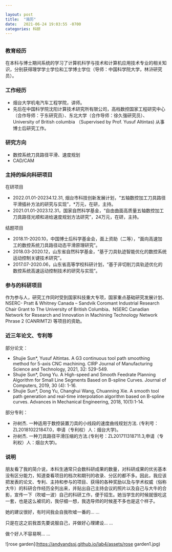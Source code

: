 ```yaml
---

layout: post
title:  "简历"
date:   2021-06-24 19:03:55 -0700
categories: 科研
---
```

<h6>  </h6>

<h3>教育经历</h3>

​		在本科与博士期间系统的学习了计算机科学与技术和计算机应用技术专业的相关知识，分别获得理学学士学位和工学博士学位（导师：中国科学院大学，林浒研究员）。

<h3>工作经历</h3>

<ul>
<li>烟台大学机电汽车工程学院，讲师。</li>
<li>先后在中国科学院沈阳计算技术研究所有限公司，高档数控国家工程研究中心（合作导师：于东研究员）、东北大学（合作导师：徐久强研究员）、University of British columbia （Supervised by Prof. Yusuf Altintas) 从事博士后研究工作。</li>
</ul>
<h3>研究方向</h3>

<ul>
<li>数控系统刀具路径平滑、速度规划</li>
<li>CAD/CAM</li>
</ul>
<h3>主持的纵向科研项目</h3>

在研项目

<ul>
<li> 2022.01.01-20234.12.31, 烟台市科技创新发展计划，“五轴数控加工刀具路径平滑插补方法的研究与实现”，*万元，在研，主持。</li>
<li> 2021.01.01-2023.12.31，国家自然科学基金，“自由曲面高质量五轴数控加工刀具路径光顺和进给速度规划方法研究”，24万元，在研，主持。</li>
</ul>



结题项目

<ul>
<li>2018.11-2020.10，中国博士后科学基金会，面上资助（二等），“面向高速加工的数控系统刀具路径动态平滑原理研究”。</li>
<li>2018.03-2020.12，山东省自然科学基金，“基于刀具轨迹智能优化的数控系统运动控制关键技术研究”。</li>
<li>2017.07-2020.06，山东省高等学校科研计划，“基于非切削刀具轨迹优化的数控系统高速运动控制技术的研究与实现”。</li>
</ul>
<h3>参与的科研项目</h3>

​         作为参与人，研究工作同时受到国家科技重大专项，国家重点基础研究发展计划、 NSERC- Pratt & Whitney Canada – Sandvik Coromant Industrial Research Chair Grant to The University of British Columbia、NSERC Canadian Network for Research and Innovation in Machining Technology Network Phrase 2 (CANRIMT2) 等项目的资助。

<h3>近三年论文、专利等</h3>

部分论文：

<ul>
<li>Shujie Sun*, Yusuf Altintas. A G3 continuous tool path smoothing method for 5-axis CNC machining. CIRP Journal of Manufacturing Science and Technology, 2021, 32: 529-549.</li>
<li>Shujie Sun*, Dong Yu. A High-speed and Smooth Feedrate Planning Algorithm for Small Line Segments Based on B-spline Curves. Journal of Computers, 2019, 30 (4): 1-16.</li>
<li>Shujie Sun*,   Dong Yu, Changhui Wang, Chuanning Xie. A smooth tool path generation and real-time interpolation algorithm based on B-spline curves. Advances in Mechanical Engineering, 2018, 10(1):1-14. </li>
</ul>

部分专利：

<ul>
<li>孙树杰. 一种适用于数控装置刀具的小线段的速度曲线规划方法. (专利号：ZL201810221847.0，申请（专利权）人：烟台大学)。</li>
<li>孙树杰. 一种刀具路径平滑压缩的方法.(专利号：ZL201711318711.3,申请（专利权）人：烟台大学)。
</li>
</ul>
<h3>说明</h3>

朋友看了我的简介说，本科生通常只会数科研成果的数量，对科研成果的优劣基本没有区分能力，知道查看项目的档次和期刊的收录、分区的都不多。因此，我应该把发表的论文、专利、主持和参与的项目、获得的各种奖励以及与学术权威（俗称大牛）的科研合作经历全列出来，并贴出自己主持会议的照片以及自己与大牛的合影，宣传一下（吹嘘一波）自己的科研工作，便于招生。她当学生的时候就很吃这一套，也是这么被坑的，我仔细一想，我选导师的时候差不多也是这个样子。

她的建议很好，有时间我会自我吹嘘一番的... ... 

只是在这之前我首先要说服自己，并做好心理建设... ...

做个好人不容易啊... ...



![rose garden](https://andyandssj.github.io/lab4/assets/rose garden1.jpg)
